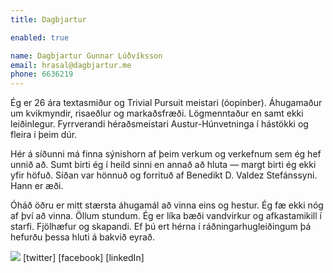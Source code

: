 ```yaml
---
title: Dagbjartur

enabled: true

name: Dagbjartur Gunnar Lúðvíksson
email: hrasal@dagbjartur.me
phone: 6636219
---
```


Ég er 26 ára textasmiður og Trivial Pursuit meistari (óopinber). Áhugamaður um kvikmyndir, risaeðlur og markaðsfræði. Lögmenntaður en samt ekki leiðinlegur. Fyrrverandi héraðsmeistari Austur-Húnvetninga í hástökki og fleira í þeim dúr.

Hér á síðunni má finna sýnishorn af þeim verkum og verkefnum sem ég hef unnið að. Sumt birti ég í heild sinni en annað að hluta ― margt birti ég ekki yfir höfuð. Síðan var hönnuð og forrituð af Benedikt D. Valdez Stefánssyni. Hann er æði.

Óháð öðru er mitt stærsta áhugamál að vinna eins og hestur. Ég fæ ekki nóg af því að vinna. Öllum stundum. Ég er líka bæði vandvirkur og afkastamikill í starfi. Fjölhæfur og skapandi. Ef þú ert hérna í ráðningarhugleiðingum þá hefurðu þessa hluti á bakvið eyrað.

[<img src="https://image.freepik.com/free-icon/twitter-bird-in-a-rounded-square_318-41054.png">](http://twitter.com/dagbjartur/)
[twitter]  [facebook]  [linkedIn]
